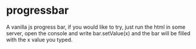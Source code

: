 # progressbar
A vanilla js progress bar, 
if you would like to try, just run the html in some server, open the console and write bar.setValue(x) and the bar will be filled with the x value you typed.

